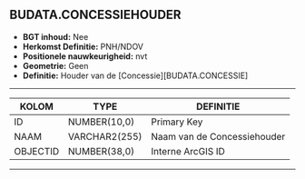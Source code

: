 ## BUDATA.CONCESSIEHOUDER


* __BGT inhoud:__ Nee
* __Herkomst Definitie:__ PNH/NDOV
* __Positionele nauwkeurigheid:__ nvt
* __Geometrie:__ Geen
* __Definitie:__ Houder van de [Concessie][BUDATA.CONCESSIE]

***

|KOLOM                           	|TYPE          	|DEFINITIE|
|------                          	|----          	|-----    |
|ID                              	|NUMBER(10,0)  	|Primary Key|
|NAAM                            	|VARCHAR2(255) 	|Naam van de Concessiehouder|
|OBJECTID                        	|NUMBER(38,0)  	|Interne ArcGIS ID|

***

